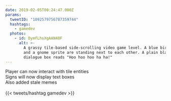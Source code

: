 ```yaml
---
date: 2019-02-05T00:24:47.000Z
params:
  tweetID: "1092579756787359744"
  hashtags:
    - gamedev
  photos:
    - id: DymfLhsXgAAN40F
      alt: >-
        A grassy tile-based side-scrolling video game level. A blue bird sprite
        and a gnome sprite are standing next to each other. A plain black
        dialogue box reads "Hoo hoo hoo ha ha!"
---
```


Player can now interact with tile entities\
Signs will now display text boxes\
Also added stale memes\
\
{{< tweets/hashtag gamedev >}}
